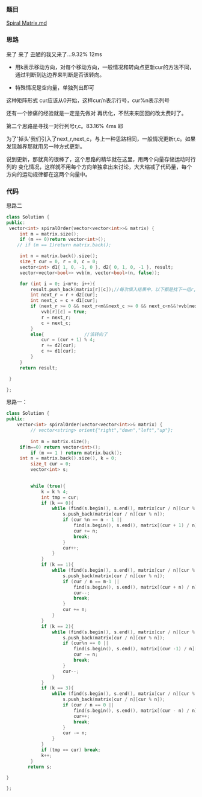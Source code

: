 ### 题目
[Spiral Matrix.md](https://leetcode-cn.com/problems/spiral-matrix/)
### 思路
来了 来了 丑陋的我又来了...9.32% 12ms

+ 用k表示移动方向，对每个移动方向，一般情况和转向点更新cur的方法不同，通过判断到达边界来判断是否该转向。

+ 特殊情况是空向量，单独列出即可

这种矩阵形式 cur应该从0开始，这样cur/n表示行号，cur%n表示列号

还有一个惨痛的经验就是一定是先做对 再优化，不然来来回回的改太费时了。


第二个思路是寻找一对行列号r,c。83.16% 4ms  耶

为了'掉头'我们引入了next_r,next_c，与上一种思路相同，一般情况更新r,c。如果
发现越界那就用另一种方式更新。

说到更新，那就真的很棒了，这个思路的精华就在这里，用两个向量存储运动时行列的
变化情况，这样就不用每个方向单独拿出来讨论，大大缩减了代码量，每个方向的运动规律都在这两个向量中。
### 代码
思路二

```c++
class Solution {
public:
 vector<int> spiralOrder(vector<vector<int>>& matrix) {
	 int m = matrix.size();
	 if (m == 0)return vector<int>();
	// if (m == 1)return matrix.back();

	 int n = matrix.back().size();
	 size_t cur = 0, r = 0, c = 0;
	 vector<int> d1{ 1, 0, -1, 0 }, d2{ 0, 1, 0, -1 }, result;
	 vector<vector<bool>> vvb(m, vector<bool>(n, false));

	 for (int i = 0; i<m*n; i++){
		 result.push_back(matrix[r][c]);//每次填入结果中，以下都是找下一组r,c
		 int next_r = r + d2[cur];
		 int next_c = c + d1[cur];
		 if (next_r >= 0 && next_r<m&&next_c >= 0 && next_c<n&&!vvb[next_r][next_c]){//如果是正常情况
			 vvb[r][c] = true;
			 r = next_r;
			 c = next_c;
		 }
		 else{               //该转向了
			 cur = (cur + 1) % 4;
			 r += d2[cur];
			 c += d1[cur];
		 }
	 }
	 return result;

 }

};
```
思路一：
```c++
class Solution {
public:
    vector<int> spiralOrder(vector<vector<int>>& matrix) {
		 // vector<string> orient{"right","down","left","up"};
         
		 int m = matrix.size();
     if(m==0) return vector<int>(); 
		 if (m == 1 ) return matrix.back();
     int n = matrix.back().size(), k = 0;
		 size_t cur = 0;
		 vector<int> s;

		 
		 while (true){
			 k = k % 4;
			 int tmp = cur;
			 if (k == 0){
				 while (find(s.begin(), s.end(), matrix[cur / n][cur % n]) == s.end()) { //规则检查
					 s.push_back(matrix[cur / n][cur % n]);
					 if (cur %n == n - 1 ||
						 find(s.begin(), s.end(), matrix[(cur + 1) / n][(cur + 1) % n]) != s.end()) {
						 cur += n; 
						 break;
					 }
					 cur++;
				 }
			 }
			 if (k == 1){
				 while (find(s.begin(), s.end(), matrix[cur / n][cur % n]) == s.end()) { //规则检查
					 s.push_back(matrix[cur / n][cur % n]);
					 if (cur / n == m-1 ||
						 find(s.begin(), s.end(), matrix[(cur + n) / n][(cur + n) % n]) != s.end()){
						 cur--; 
						 break;
					 }
					 cur += n;
				 }
			 }
			 if (k == 2){
				 while (find(s.begin(), s.end(), matrix[cur / n][cur % n]) == s.end()) { //规则检查
					 s.push_back(matrix[cur / n][cur % n]);
					 if (cur%n == 0 ||
						 find(s.begin(), s.end(), matrix[(cur -1) / n][(cur - 1) % n]) != s.end()){
						 cur -= n; 
						 break;
					 }
					 cur--;
				 }
			 }
			 if (k == 3){
				 while (find(s.begin(), s.end(), matrix[cur / n][cur % n]) == s.end()) { //规则检查
					 s.push_back(matrix[cur / n][cur % n]);
					 if (cur / n == 0 ||
						 find(s.begin(), s.end(), matrix[(cur - n) / n][(cur - n) % n]) != s.end()){
						 cur++;
						 break;
					 }
					 cur -= n;
				 }
			 }
			 if (tmp == cur) break;
			 k++;
		 }
		return s;

}

};
```

